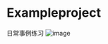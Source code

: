 # Exampleproject
日常事例练习
![image](https://github.com/star0000/Exampleproject/commits/master/radiogroupfragmentviewpagerdemo/src/main/res/mipmap-xxhdpi/a.gif)
